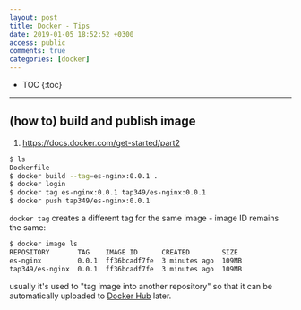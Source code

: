 ```yaml
---
layout: post
title: Docker - Tips
date: 2019-01-05 18:52:52 +0300
access: public
comments: true
categories: [docker]
---
```


<!-- more -->

<!-- prettier-ignore -->
* TOC
{:toc}
<hr>

(how to) build and publish image
--------------------------------

1. <https://docs.docker.com/get-started/part2>

```sh
$ ls
Dockerfile
$ docker build --tag=es-nginx:0.0.1 .
$ docker login
$ docker tag es-nginx:0.0.1 tap349/es-nginx:0.0.1
$ docker push tap349/es-nginx:0.0.1
```

`docker tag` creates a different tag for the same image - image ID remains
the same:

```sh
$ docker image ls
REPOSITORY       TAG    IMAGE ID      CREATED        SIZE
es-nginx         0.0.1  ff36bcadf7fe  3 minutes ago  109MB
tap349/es-nginx  0.0.1  ff36bcadf7fe  3 minutes ago  109MB
```

usually it's used to "tag image into another repository" so that it can be
automatically uploaded to [Docker Hub](https://hub.docker.com) later.
